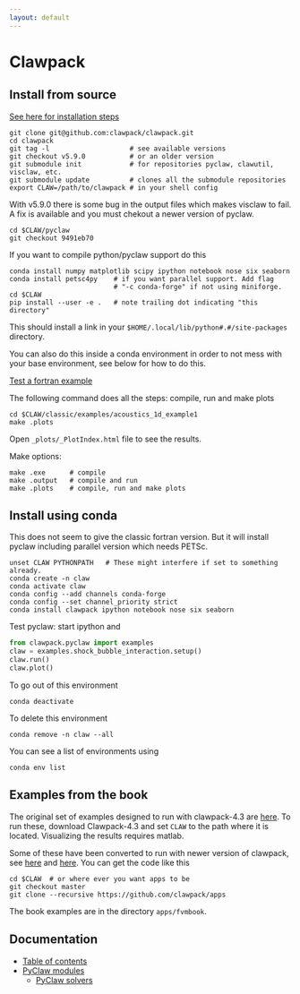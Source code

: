 ```yaml
---
layout: default
---
```


# Clawpack

## Install from source

[See here for installation steps](http://www.clawpack.org/installing_fortcodes.html)

```shell
git clone git@github.com:clawpack/clawpack.git
cd clawpack
git tag -l                    # see available versions
git checkout v5.9.0           # or an older version
git submodule init            # for repositories pyclaw, clawutil, visclaw, etc.
git submodule update          # clones all the submodule repositories
export CLAW=/path/to/clawpack # in your shell config
```

With v5.9.0 there is some bug in the output files which makes visclaw to fail. A fix is available and you must chekout a newer version of pyclaw.

```shell
cd $CLAW/pyclaw
git checkout 9491eb70
```

If you want to compile python/pyclaw support do this

```shell
conda install numpy matplotlib scipy ipython notebook nose six seaborn
conda install petsc4py    # if you want parallel support. Add flag
                          # "-c conda-forge" if not using miniforge.
cd $CLAW
pip install --user -e .   # note trailing dot indicating "this directory"
```

This should install a link in your `$HOME/.local/lib/python#.#/site-packages` directory.

You can also do this inside a conda environment in order to not mess with your base environment, see below for how to do this.

[Test a fortran example](http://www.clawpack.org/first_run_fortran.html#first-run-fortran)

The following command does all the steps: compile, run and make plots

```shell
cd $CLAW/classic/examples/acoustics_1d_example1
make .plots
```

Open `_plots/_PlotIndex.html` file to see the results.

Make options:

```shell
make .exe      # compile
make .output   # compile and run
make .plots    # compile, run and make plots
```

## Install using conda

This does not seem to give the classic fortran version. But it will install pyclaw including parallel version which needs PETSc.

```shell
unset CLAW PYTHONPATH   # These might interfere if set to something already.
conda create -n claw
conda activate claw
conda config --add channels conda-forge
conda config --set channel_priority strict
conda install clawpack ipython notebook nose six seaborn
```

Test pyclaw: start ipython and

```python
from clawpack.pyclaw import examples
claw = examples.shock_bubble_interaction.setup()
claw.run()
claw.plot()
```

To go out of this environment

```shell
conda deactivate
```

To delete this environment

```shell
conda remove -n claw --all
```

You can see a list of environments using

```shell
conda env list
```

## Examples from the book

The original set of examples designed to run with clawpack-4.3 are [here](https://depts.washington.edu/clawpack/clawpack-4.3/book.html). To run these, download Clawpack-4.3 and set `CLAW` to the path where it is located. Visualizing the results requires matlab.

Some of these have been converted to run with newer version of clawpack, see [here](http://depts.washington.edu/clawpack/users/book.html#book) and [here](http://depts.washington.edu/clawpack/users/claw/doc/gallery/gallery_book.html). You can get the code like this

```shell
cd $CLAW  # or where ever you want apps to be
git checkout master
git clone --recursive https://github.com/clawpack/apps
```

The book examples are in the directory `apps/fvmbook`.

## Documentation

* [Table of contents](https://www.clawpack.org/contents.html)
* [PyClaw modules](https://www.clawpack.org/pyclaw/index.html#pyclaw-modules-reference-documentation)
  * [PyClaw solvers](https://www.clawpack.org/pyclaw/solvers.html)

